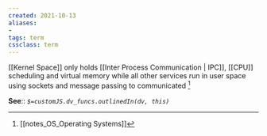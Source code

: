 ```yaml
---
created: 2021-10-13
aliases:
- 
tags: term
cssclass: term
---
```


[[Kernel Space]] only holds [[Inter Process Communication | IPC]], [[CPU]] scheduling and virtual memory while all other services run in user space using sockets and message passing to communicated [^1]

**See**::
*`$=customJS.dv_funcs.outlinedIn(dv, this)`*

[^1]: [[notes_OS_Operating Systems]]

